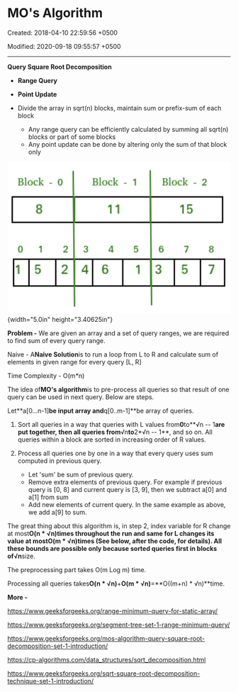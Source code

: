 # MO's Algorithm

Created: 2018-04-10 22:59:56 +0500

Modified: 2020-09-18 09:55:57 +0500

---

**Query Square Root Decomposition**
-   **Range Query**
-   **Point Update**


-   Divide the array in sqrt(n) blocks, maintain sum or prefix-sum of each block
    -   Any range query can be efficiently calculated by summing all sqrt(n) blocks or part of some blocks
    -   Any point update can be done by altering only the sum of that block only



![Block - 0 8 Block - 1 0 1 2 3 4 5 Block - 2 15 6 7 8 ](media/MO's-Algorithm-image1.png){width="5.0in" height="3.40625in"}

**Problem -** We are given an array and a set of query ranges, we are required to find sum of every query range.



Naive - A**Naive Solution**is to run a loop from L to R and calculate sum of elements in given range for every query [L, R]

Time Complexity - O(m*n)



The idea of**MO's algorithm**is to pre-process all queries so that result of one query can be used in next query. Below are steps.

Let**a[0...n-1]**be input array and**q[0..m-1]**be array of queries.

1.  Sort all queries in a way that queries with L values from**0**to**√n -- 1**are put together, then all queries from**√n**to**2*√n -- 1**, and so on. All queries within a block are sorted in increasing order of R values.

2.  Process all queries one by one in a way that every query uses sum computed in previous query.
    -   Let 'sum' be sum of previous query.
    -   Remove extra elements of previous query. For example if previous query is [0, 8] and current query is [3, 9], then we subtract a[0] and a[1] from sum
    -   Add new elements of current query. In the same example as above, we add a[9] to sum.



The great thing about this algorithm is, in step 2, index variable for R change at most**O(n * √n)**times throughout the run and same for L changes its value at most**O(m * √n)**times (See below, after the code, for details). All these bounds are possible only because sorted queries first in blocks of**√n**size.



The preprocessing part takes O(m Log m) time.



Processing all queries takes**O(n * √n)**+**O(m * √n)**=**O((m+n) * √n)**time.



**More -**

<https://www.geeksforgeeks.org/range-minimum-query-for-static-array/>

<https://www.geeksforgeeks.org/segment-tree-set-1-range-minimum-query/>

<https://www.geeksforgeeks.org/mos-algorithm-query-square-root-decomposition-set-1-introduction/>

<https://cp-algorithms.com/data_structures/sqrt_decomposition.html>

<https://www.geeksforgeeks.org/sqrt-square-root-decomposition-technique-set-1-introduction/>

